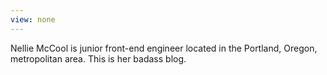 ```yaml
---
view: none
---
```

 Nellie McCool is junior front-end engineer located in the Portland, Oregon, metropolitan area. This is her badass blog.
